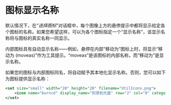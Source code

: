 # 图标显示名称

默认情况下，在“*选择图标*”对话框中，每个图像上方的悬停提示中都将显示给定各个图标的名称。如果您希望这样，可以为各个图标指定一个“显示名称”，该显示名称将与图标的真实名称一同显示。

内部图标具有自动显示名称——例如，悬停在内部“移动为”图标上时，将显示“移动为 (moveas)”作为工具提示。“moveas”是该图标的内部名称，而“移动为”是显示名称。

如果您的图标与内部图标同名，将自动赋予其本地化显示名称。否则，您可以如下为图标提供显示名称：

```xml
<set size="small" width="20" height="20" filename="UtilIcons.png">
    <icon name="burncd" display_name="刻录到光盘" row="2" col="8" category="工具" />
</set>
```